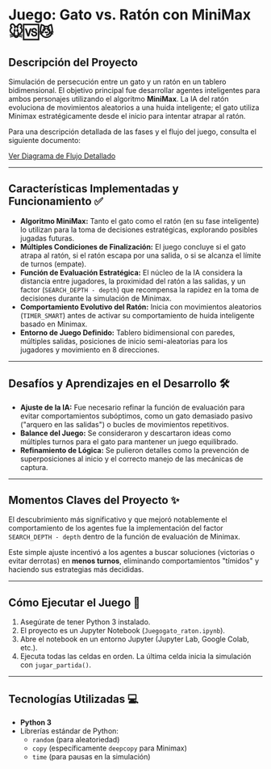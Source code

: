 # Juego: Gato vs. Ratón con MiniMax 🐭🆚😼

## Descripción del Proyecto

Simulación de persecución entre un gato y un ratón en un tablero bidimensional. 
El objetivo principal fue desarrollar agentes inteligentes para ambos personajes utilizando el algoritmo **MiniMax**. 
La IA del ratón evoluciona de movimientos aleatorios a una huida inteligente; el gato utiliza Minimax estratégicamente desde el inicio para intentar atrapar al ratón. 

Para una descripción detallada de las fases y el flujo del juego, consulta el siguiente documento:

[Ver Diagrama de Flujo Detallado](GAME_FLOW.md)

---

## Características Implementadas y Funcionamiento ✅

* **Algoritmo MiniMax:** Tanto el gato como el ratón (en su fase inteligente) lo utilizan para la toma de decisiones estratégicas, explorando posibles jugadas futuras.
* **Múltiples Condiciones de Finalización:** El juego concluye si el gato atrapa al ratón, si el ratón escapa por una salida, o si se alcanza el límite de turnos (empate).
* **Función de Evaluación Estratégica:** El núcleo de la IA considera la distancia entre jugadores, la proximidad del ratón a las salidas, y un factor (`SEARCH_DEPTH - depth`) que recompensa la rapidez en la toma de decisiones durante la simulación de Minimax.
* **Comportamiento Evolutivo del Ratón:** Inicia con movimientos aleatorios (`TIMER_SMART`) antes de activar su comportamiento de huida inteligente basado en Minimax.
* **Entorno de Juego Definido:** Tablero bidimensional con paredes, múltiples salidas, posiciones de inicio semi-aleatorias para los jugadores y movimiento en 8 direcciones.

---

## Desafíos y Aprendizajes en el Desarrollo 🛠️

* **Ajuste de la IA:** Fue necesario refinar la función de evaluación para evitar comportamientos subóptimos, como un gato demasiado pasivo ("arquero en las salidas") o bucles de movimientos repetitivos.
* **Balance del Juego:** Se consideraron y descartaron ideas como múltiples turnos para el gato para mantener un juego equilibrado.
* **Refinamiento de Lógica:** Se pulieron detalles como la prevención de superposiciones al inicio y el correcto manejo de las mecánicas de captura.

---

## Momentos Claves del Proyecto ✨

El descubrimiento más significativo y que mejoró notablemente el comportamiento de los agentes fue la implementación del factor `SEARCH_DEPTH - depth` dentro de la función de evaluación de Minimax.

Este simple ajuste incentivó a los agentes a buscar soluciones (victorias o evitar derrotas) en **menos turnos**, eliminando comportamientos "tímidos" y haciendo sus estrategias más decididas.

---

## Cómo Ejecutar el Juego 🚀

1.  Asegúrate de tener Python 3 instalado.
2.  El proyecto es un Jupyter Notebook (`Juegogato_raton.ipynb`).
3.  Abre el notebook en un entorno Jupyter (Jupyter Lab, Google Colab, etc.).
4.  Ejecuta todas las celdas en orden. La última celda inicia la simulación con `jugar_partida()`.

---

## Tecnologías Utilizadas 💻

* **Python 3**
* Librerías estándar de Python:
    * `random` (para aleatoriedad)
    * `copy` (específicamente `deepcopy` para Minimax)
    * `time` (para pausas en la simulación)